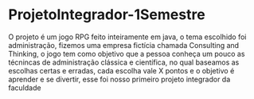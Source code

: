 # ProjetoIntegrador-1Semestre
O projeto é um jogo RPG feito inteiramente em java, o tema escolhido foi administração, fizemos uma empresa fictícia chamada Consulting and Thinking, o jogo tem como objetivo que a pessoa conheça um pouco as técnincas de administração clássica e científica, no qual baseamos as escolhas certas e erradas, cada escolha vale X pontos e o objetivo é aprender e se divertir, esse foi nosso primeiro projeto integrador da faculdade
